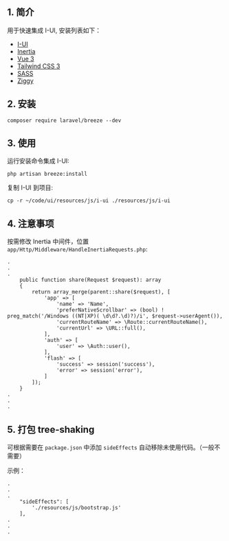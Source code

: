 ## 1. 简介

用于快速集成 I-UI, 安装列表如下：

-   [I-UI](https://ui.ilaoniu.cn)
-   [Inertia](https://inertiajs.com/)
-   [Vue 3](https://vuejs.org/)
-   [Tailwind CSS 3](https://tailwindcss.com/)
-   [SASS](https://sass-lang.com/)
-   [Ziggy](https://github.com/tighten/ziggy)

## 2. 安装

```
composer require laravel/breeze --dev
```

## 3. 使用

运行安装命令集成 I-UI:

```
php artisan breeze:install
```

复制 I-UI 到项目:

```
cp -r ~/code/ui/resources/js/i-ui ./resources/js/i-ui
```

## 4. 注意事项

按需修改 Inertia 中间件，位置 `app/Http/Middleware/HandleInertiaRequests.php`:

```
.
.
.
    public function share(Request $request): array
    {
        return array_merge(parent::share($request), [
            'app' => [
                'name' => 'Name',
                'preferNativeScrollbar' => (bool) ! preg_match('/Windows ((NT|XP)( \d\d?.\d)?)/i', $request->userAgent()),
                'currentRouteName' => \Route::currentRouteName(),
                'currentUrl' => \URL::full(),
            ],
            'auth' => [
                'user' => \Auth::user(),
            ],
            'flash' => [
                'success' => session('success'),
                'error' => session('error'),
            ]
        ]);
    }
.
.
.
```

## 5. 打包 tree-shaking

可根据需要在 `package.json` 中添加 `sideEffects` 自动移除未使用代码。（一般不需要）

示例：

```
.
.
.
    "sideEffects": [
        './resources/js/bootstrap.js'
    ],
.
.
.
```
